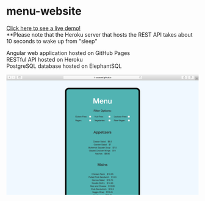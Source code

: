 # menu-website

[Click here to see a live demo!](https://cocassel.github.io/menu-website/)  
**Please note that the Heroku server that hosts the REST API takes about 10 seconds to wake up from "sleep"

Angular web application hosted on GitHub Pages  
RESTful API hosted on Heroku  
PostgreSQL database hosted on ElephantSQL  

![Screenshot](menu.png)
